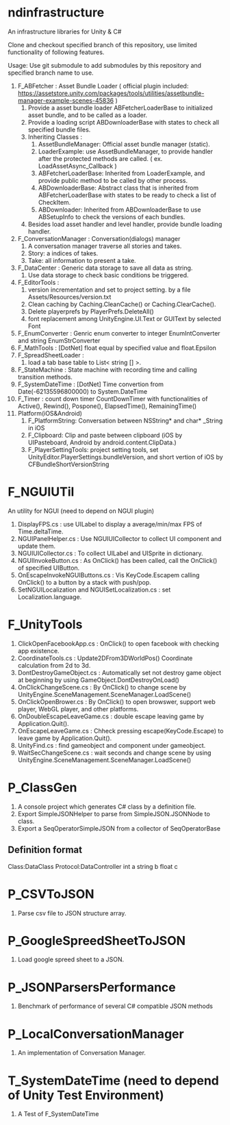 # ndinfrastructure

An infrastructure libraries for Unity & C#

Clone and checkout specified branch of this repository, use limited functionality of following features.

Usage: Use git submodule to add submodules by this repository and specified branch name to use.

1. F_ABFetcher : Asset Bundle Loader ( official plugin included: https://assetstore.unity.com/packages/tools/utilities/assetbundle-manager-example-scenes-45836 )
    1. Provide a asset bundle loader ABFetcherLoaderBase to initialized asset bundle, and to be called as a loader.
	1. Provide a loading script ABDownloaderBase with states to check all specified bundle files.
	1. Inheriting Classes : 
	    1. AssetBundleManager: Official asset bundle manager (static).
	    1. LoaderExample: use AssetBundleManager, to provide handler after the protected methods are called. ( ex. LoadAssetAsync_Callback )
		1. ABFetcherLoaderBase: Inherited from LoaderExample, and provide public method to be called by other process.
		1. ABDownloaderBase: Abstract class that is inherited from ABFetcherLoaderBase with states to be ready to check a list of CheckItem.
		1. ABDownloader: Inherited from ABDownloaderBase to use ABSetupInfo to check the versions of each bundles.
	1. Besides load asset handler and level handler, provide bundle loading handler. 
1. F_ConversationManager : Conversation(dialogs) manager
    1. A conversation manager traverse all stories and takes.
	1. Story: a indices of takes.
	1. Take: all information to present a take.
1. F_DataCenter : Generic data storage to save all data as string.
    1. Use data storage to check basic conditions be triggered.
1. F_EditorTools : 
    1. version incrementation and set to project setting. by a file Assets/Resources/version.txt
    1. Clean caching by Caching.CleanCache() or Caching.ClearCache().
	1. Delete playerprefs by PlayerPrefs.DeleteAll()
    1. font replacement among UnityEngine.UI.Text or GUIText by selected Font
1. F_EnumConverter : Genric enum converter to integer EnumIntConverter and string EnumStrConverter
1. F_MathTools : [DotNet] float equal by specified value and float.Epsilon
1. F_SpreadSheetLoader : 
    1. load a tab base table to List< string [] >. 
1. F_StateMachine : State machine with recording time and calling transition methods.
1. F_SystemDateTime : [DotNet] Time convertion from Date(-62135596800000) to System.DateTime
1. F_Timer : count down timer CountDownTimer with functionalities of Active(), Rewind(), Pospone(), ElapsedTime(), RemainingTime()
1. Platform(iOS&Android)
    1. F_PlatformString: Conversation between NSString* and char* _String in iOS
    1. F_Clipboard: Clip and paste between clipboard (iOS by UIPasteboard, Android by android.content.ClipData.)
    1. F_PlayerSettingTools: project setting tools, set UnityEditor.PlayerSettings.bundleVersion, and short vertion of iOS by CFBundleShortVersionString


# F_NGUIUTil 

An utility for NGUI (need to depend on NGUI plugin)

1. DisplayFPS.cs : use UILabel to display a average/min/max FPS of Time.deltaTime.
1. NGUIPanelHelper.cs : Use NGUIUICollector to collect UI component and update them.
1. NGUIUICollector.cs : To collect UILabel and UISprite in dictionary.
1. NGUIInvokeButton.cs : As OnClick() has been called, call the OnClick() of specified UIButton.
1. OnEscapeInvokeNGUIButtons.cs : Vis KeyCode.Escapem calling OnClick() to a button by a stack with push/pop.
1. SetNGUILocalization and NGUISetLocalization.cs : set Localization.language.


# F_UnityTools

1. ClickOpenFacebookApp.cs : OnClick() to open facebook with checking app existence.
1. CoordinateTools.cs : Update2DFrom3DWorldPos() Coordinate calculation from 2d to 3d.
1. DontDestroyGameObject.cs : Automatically set not destroy game object at beginning by using GameObject.DontDestroyOnLoad()
1. OnClickChangeScene.cs : By OnClick() to change scene by UnityEngine.SceneManagement.SceneManager.LoadScene()
1. OnClickOpenBrower.cs : By OnClick() to open browswer, support web player, WebGL player, and other platforms.
1. OnDoubleEscapeLeaveGame.cs : double escape leaving game by Application.Quit().
1. OnEscapeLeaveGame.cs : Chheck pressing escape(KeyCode.Escape) to leave game by Application.Quit().
1. UnityFind.cs : find gameobject and component under gameobject.
1. WaitSecChangeScene.cs : wait seconds and change scene by using UnityEngine.SceneManagement.SceneManager.LoadScene()



# P_ClassGen

1. A console project which generates C# class by a definition file.
1. Export SimpleJSONHelper to parse from SimpleJSON.JSONNode to class.
1. Export a SeqOperatorSimpleJSON from a collector of SeqOperatorBase

## Definition format 

Class:DataClass
Protocol:DataController
int a
string b
float c


# P_CSVToJSON 

1. Parse csv file to JSON structure array.

# P_GoogleSpreedSheetToJSON

1. Load google spreed sheet to a JSON.


# P_JSONParsersPerformance

1. Benchmark of performance of several C# compatible JSON methods

# P_LocalConversationManager

1. An implementation of Conversation Manager.

# T_SystemDateTime (need to depend of Unity Test Environment)

1. A Test of F_SystemDateTime